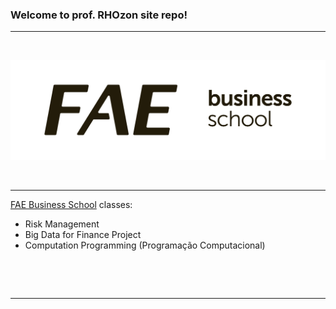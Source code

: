 ### Welcome to prof. RHOzon site repo!

***

&nbsp;

![](logo_FAE.png)

&nbsp;

 ***
 
 [FAE Business School](https://fae.edu/) classes:


 
  - Risk Management
  - Big Data for Finance Project
  - Computation Programming (Programação Computacional)
      
&nbsp;

&nbsp;

***
